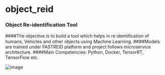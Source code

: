 # object_reid
### Object Re-identification Tool
####The objective is to build a tool which helps in re identiﬁcation of humans, Vehicles and other objects using Machine Learning. 
####Models are trained under FASTREID platform and project follows microservice architecture. 
####Main Competencies: Python, Docker, TensorRT, TensorFlow etc.

   ![image](https://user-images.githubusercontent.com/66278123/133458876-eff58b8b-860e-4fcb-969d-6c9cc586f39c.png)


